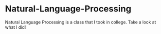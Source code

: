 # Natural-Language-Processing

Natural Language Processing is a class that I took in college. Take a look at what I did!
